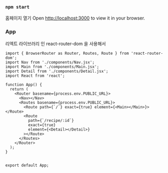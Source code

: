 
### `npm start`
 홈페이지 열기
Open [http://localhost:3000](http://localhost:3000) to view it in your browser.
### App

리엑트 라이브러리 인 react-router-dom 을 사용해서
``` 
import { BrowserRouter as Router, Routes, Route } from 'react-router-dom';
import Nav from './components/Nav.jsx';
import Main from './components/Main.jsx';
import Detail from './components/Detail.jsx';
import React from 'react';

function App() {
  return (
    <Router basename={process.env.PUBLIC_URL}>
      <Nav></Nav>
      <Routes basename={process.env.PUBLIC_URL}>
        <Route path={`/`} exact={true} element={<Main></Main>}></Route>
        <Route
          path={`/recipe/:id`}
          exact={true}
          element={<Detail></Detail>}
        ></Route>
      </Routes>
    </Router>
  );
}


export default App;


```
